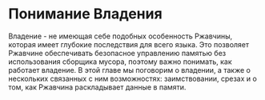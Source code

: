 # Понимание Владения

Владение - не имеющая себе подобных особенность Ржавчины, которая имеет глубокие последствия для всего языка. Это позволяет Ржавчине обеспечивать безопасное управлению памятью без использования сборщика мусора, поэтому важно понимать, как работает владение. В этой главе мы поговорим о владении, а также о нескольких связанных с ним возможностях: заимствовании, срезах и о том, как Ржавчина раскладывает данные в памяти.
